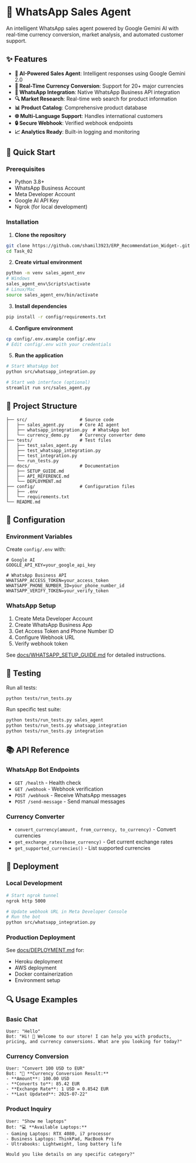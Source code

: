 # 🤖 WhatsApp Sales Agent

An intelligent WhatsApp sales agent powered by Google Gemini AI with real-time currency conversion, market analysis, and automated customer support.

## ✨ Features

- **🤖 AI-Powered Sales Agent**: Intelligent responses using Google Gemini 2.0
- **💱 Real-Time Currency Conversion**: Support for 20+ major currencies
- **📱 WhatsApp Integration**: Native WhatsApp Business API integration
- **🔍 Market Research**: Real-time web search for product information
- **📊 Product Catalog**: Comprehensive product database
- **🌐 Multi-Language Support**: Handles international customers
- **🔒 Secure Webhook**: Verified webhook endpoints
- **📈 Analytics Ready**: Built-in logging and monitoring

## 🚀 Quick Start

### Prerequisites

- Python 3.8+
- WhatsApp Business Account
- Meta Developer Account
- Google AI API Key
- Ngrok (for local development)

### Installation

1. **Clone the repository**
```bash
git clone https://github.com/shamil3923/ERP_Recommendation_Widget-.git
cd Task_02
```

2. **Create virtual environment**
```bash
python -m venv sales_agent_env
# Windows
sales_agent_env\Scripts\activate
# Linux/Mac
source sales_agent_env/bin/activate
```

3. **Install dependencies**
```bash
pip install -r config/requirements.txt
```

4. **Configure environment**
```bash
cp config/.env.example config/.env
# Edit config/.env with your credentials
```

5. **Run the application**
```bash
# Start WhatsApp bot
python src/whatsapp_integration.py

# Start web interface (optional)
streamlit run src/sales_agent.py
```

## 📁 Project Structure

```
├── src/                    # Source code
│   ├── sales_agent.py      # Core AI agent
│   ├── whatsapp_integration.py  # WhatsApp bot
│   └── currency_demo.py    # Currency converter demo
├── tests/                  # Test files
│   ├── test_sales_agent.py
│   ├── test_whatsapp_integration.py
│   ├── test_integration.py
│   └── run_tests.py
├── docs/                   # Documentation
│   ├── SETUP_GUIDE.md
│   ├── API_REFERENCE.md
│   └── DEPLOYMENT.md
├── config/                 # Configuration files
│   ├── .env
│   └── requirements.txt
└── README.md
```

## 🔧 Configuration

### Environment Variables

Create `config/.env` with:

```env
# Google AI
GOOGLE_API_KEY=your_google_api_key

# WhatsApp Business API
WHATSAPP_ACCESS_TOKEN=your_access_token
WHATSAPP_PHONE_NUMBER_ID=your_phone_number_id
WHATSAPP_VERIFY_TOKEN=your_verify_token
```

### WhatsApp Setup

1. Create Meta Developer Account
2. Create WhatsApp Business App
3. Get Access Token and Phone Number ID
4. Configure Webhook URL
5. Verify webhook token

See [docs/WHATSAPP_SETUP_GUIDE.md](docs/WHATSAPP_SETUP_GUIDE.md) for detailed instructions.

## 🧪 Testing

Run all tests:
```bash
python tests/run_tests.py
```

Run specific test suite:
```bash
python tests/run_tests.py sales_agent
python tests/run_tests.py whatsapp_integration
python tests/run_tests.py integration
```

## 📚 API Reference

### WhatsApp Bot Endpoints

- `GET /health` - Health check
- `GET /webhook` - Webhook verification
- `POST /webhook` - Receive WhatsApp messages
- `POST /send-message` - Send manual messages

### Currency Converter

- `convert_currency(amount, from_currency, to_currency)` - Convert currencies
- `get_exchange_rates(base_currency)` - Get current exchange rates
- `get_supported_currencies()` - List supported currencies

## 🚀 Deployment

### Local Development
```bash
# Start ngrok tunnel
ngrok http 5000

# Update webhook URL in Meta Developer Console
# Run the bot
python src/whatsapp_integration.py
```

### Production Deployment

See [docs/DEPLOYMENT.md](docs/DEPLOYMENT.md) for:
- Heroku deployment
- AWS deployment
- Docker containerization
- Environment setup

## 🔍 Usage Examples

### Basic Chat
```
User: "Hello"
Bot: "Hi! 👋 Welcome to our store! I can help you with products, pricing, and currency conversions. What are you looking for today?"
```

### Currency Conversion
```
User: "Convert 100 USD to EUR"
Bot: "💱 **Currency Conversion Result:**
- **Amount**: 100.00 USD
- **Converts to**: 85.42 EUR
- **Exchange Rate**: 1 USD = 0.8542 EUR
- **Last Updated**: 2025-07-22"
```

### Product Inquiry
```
User: "Show me laptops"
Bot: "💻 **Available Laptops:**
- Gaming Laptops: RTX 4080, i7 processor
- Business Laptops: ThinkPad, MacBook Pro
- Ultrabooks: Lightweight, long battery life

Would you like details on any specific category?"
```



